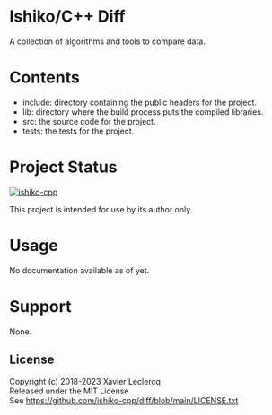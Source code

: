 # Ishiko/C++ Diff

A collection of algorithms and tools to compare data.

# Contents

- include: directory containing the public headers for the project.
- lib: directory where the build process puts the compiled libraries.
- src: the source code for the project.
- tests: the tests for the project.

# Project Status

[![ishiko-cpp](https://circleci.com/gh/ishiko-cpp/diff.svg?style=shield)](https://circleci.com/gh/ishiko-cpp/diff)

This project is intended for use by its author only.

# Usage

No documentation available as of yet.

# Support

None.

## License

Copyright (c) 2018-2023 Xavier Leclercq\
Released under the MIT License\
See https://github.com/ishiko-cpp/diff/blob/main/LICENSE.txt
